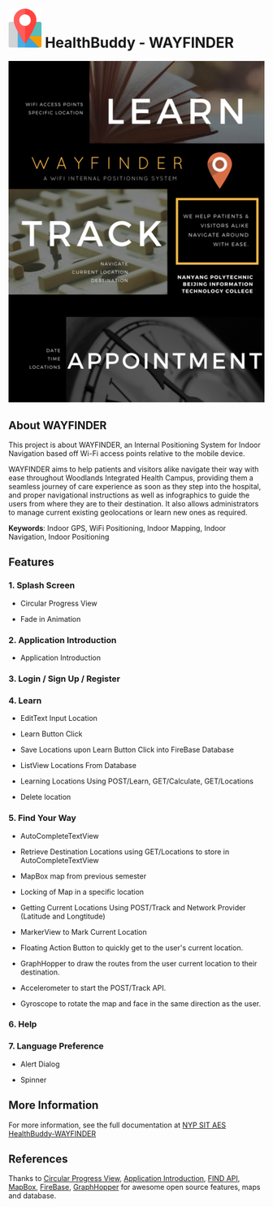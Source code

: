 # ![](https://github.com/wayfindersinghealth/WayFinder/blob/master/WayFinderIcon.png) HealthBuddy - WAYFINDER

![](https://github.com/wayfindersinghealth/WayFinder/blob/master/WayFinder%20Dark%20Poster.png)

## About WAYFINDER

This project is about WAYFINDER, an Internal Positioning System for Indoor Navigation based off Wi-Fi access points relative to the mobile device.

WAYFINDER aims to help patients and visitors alike navigate their way with ease throughout Woodlands Integrated Health Campus, providing them a seamless journey of care experience as soon as they step into the hospital, and proper navigational instructions as well as infographics to guide the users from where they are to their destination. It also allows administrators to manage current existing geolocations or learn new ones as required.

**Keywords**: Indoor GPS, WiFi Positioning, Indoor Mapping, Indoor Navigation, Indoor Positioning

## Features

### 1\. Splash Screen

- Circular Progress View 

- Fade in Animation

### 2\. Application Introduction

- Application Introduction

### 3\. Login / Sign Up / Register

### 4\. Learn

- EditText Input Location

- Learn Button Click

- Save Locations upon Learn Button Click into FireBase Database 

- ListView Locations From Database

- Learning Locations Using POST/Learn, GET/Calculate, GET/Locations

- Delete location

### 5\. Find Your Way

- AutoCompleteTextView

- Retrieve Destination Locations using GET/Locations to store in AutoCompleteTextView

- MapBox map from previous semester

- Locking of Map in a specific location

- Getting Current Locations Using POST/Track and Network Provider (Latitude and Longtitude)

- MarkerView to Mark Current Location

- Floating Action Button to quickly get to the user's current location.

- GraphHopper to draw the routes from the user current location to their destination.

- Accelerometer to start the POST/Track API.

- Gyroscope to rotate the map and face in the same direction as the user.

### 6\. Help

### 7\. Language Preference

- Alert Dialog

- Spinner 

## More Information 

For more information, see the full documentation at [NYP SIT AES HealthBuddy-WAYFINDER](https://aes.sit.nyp.edu.sg/FYPJ/SP02551/2017P3/Project%20Documentation/Forms/Overall%20View.aspx)

## References

Thanks to [Circular Progress View](https://github.com/rahatarmanahmed/CircularProgressView), [Application Introduction](https://github.com/apl-devs/AppIntro), [FIND API](https://www.internalpositioning.com/), [MapBox](https://www.mapbox.com/), [FireBase](https://firebase.google.com/), [GraphHopper](https://www.graphhopper.com/) for awesome open source features, maps and database.
